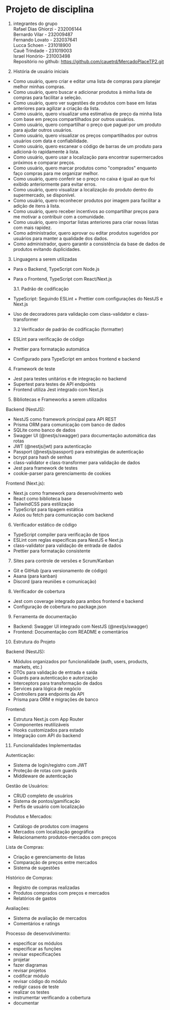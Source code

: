 # Projeto de disciplina

1. integrantes do grupo  
   Rafael Dias Ghiorzi - 232006144  
   Bernardo Vilar - 232009487  
   Fernando Lovato - 232037641  
   Lucca Schoen - 231018900  
   Cauê Trindade - 231019003  
   Israel Honório- 231003498  
   Repositório no github: https://github.com/cauetrd/MercadoPlaceTP2.git

2. História de usuário iniciais

- Como usuário, quero criar e editar uma lista de compras para planejar melhor minhas compras.
- Como usuário, quero buscar e adicionar produtos à minha lista de compras para facilitar a seleção.
- Como usuário, quero ver sugestões de produtos com base em listas anteriores para agilizar a criação da lista.
- Como usuário, quero visualizar uma estimativa de preço da minha lista com base em preços compartilhados por outros usuários.
- Como usuário, quero compartilhar o preço que paguei por um produto para ajudar outros usuários.
- Como usuário, quero visualizar os preços compartilhados por outros usuários com data e confiabilidade.
- Como usuário, quero escanear o código de barras de um produto para adicioná-lo rapidamente à lista.
- Como usuário, quero usar a localização para encontrar supermercados próximos e comparar preços.
- Como usuário, quero marcar produtos como "comprados" enquanto faço compras para me organizar melhor.
- Como usuário, quero conferir se o preço no caixa é igual ao que foi exibido anteriormente para evitar erros.
- Como usuário, quero visualizar a localização do produto dentro do supermercado, se disponível.
- Como usuário, quero reconhecer produtos por imagem para facilitar a adição de itens à lista.
- Como usuário, quero receber incentivos ao compartilhar preços para me motivar a contribuir com a comunidade.
- Como usuário, quero importar listas anteriores para criar novas listas com mais rapidez.
- Como administrador, quero aprovar ou editar produtos sugeridos por usuários para manter a qualidade dos dados.
- Como administrador, quero garantir a consistência da base de dados de produtos evitando duplicidades.

3. Linguagens a serem utilizadas

- Para o Backend, TypeScript com Node.js
- Para o Frontend, TypeScript com React/Next.js

  3.1. Padrão de codificação

- TypeScript: Seguindo ESLint + Prettier com configurações do NestJS e Next.js
- Uso de decoradores para validação com class-validator e class-transformer

  3.2 Verificador de padrão de codificação (formatter)

- ESLint para verificação de código
- Prettier para formatação automática
- Configurado para TypeScript em ambos frontend e backend

4. Framework de teste

- Jest para testes unitários e de integração no backend
- Supertest para testes de API endpoints
- Frontend utiliza Jest integrado com Next.js

5. Bibliotecas e Frameworks a serem utilizados

Backend (NestJS):

- NestJS como framework principal para API REST
- Prisma ORM para comunicação com banco de dados
- SQLite como banco de dados
- Swagger UI (@nestjs/swagger) para documentação automática das rotas
- JWT (@nestjs/jwt) para autenticação
- Passport (@nestjs/passport) para estratégias de autenticação
- bcrypt para hash de senhas
- class-validator e class-transformer para validação de dados
- Jest para framework de testes
- cookie-parser para gerenciamento de cookies

Frontend (Next.js):

- Next.js como framework para desenvolvimento web
- React como biblioteca base
- TailwindCSS para estilização
- TypeScript para tipagem estática
- Axios ou fetch para comunicação com backend

6. Verificador estático de código

- TypeScript compiler para verificação de tipos
- ESLint com reglas específicas para NestJS e Next.js
- class-validator para validação de entrada de dados
- Prettier para formatação consistente

7. Sites para controle de versões e Scrum/Kanban

- Git e GitHub (para versionamento de código)
- Asana (para kanban)
- Discord (para reuniões e comunicação)

8. Verificador de cobertura

- Jest com coverage integrado para ambos frontend e backend
- Configuração de cobertura no package.json

9. Ferramenta de documentação

- Backend: Swagger UI integrado com NestJS (@nestjs/swagger)
- Frontend: Documentação com README e comentários

10. Estrutura do Projeto

Backend (NestJS):

- Módulos organizados por funcionalidade (auth, users, products, markets, etc.)
- DTOs para validação de entrada e saída
- Guards para autenticação e autorização
- Interceptors para transformação de dados
- Services para lógica de negócio
- Controllers para endpoints da API
- Prisma para ORM e migrações de banco

Frontend:

- Estrutura Next.js com App Router
- Componentes reutilizáveis
- Hooks customizados para estado
- Integração com API do backend

11. Funcionalidades Implementadas

Autenticação:

- Sistema de login/registro com JWT
- Proteção de rotas com guards
- Middleware de autenticação

Gestão de Usuários:

- CRUD completo de usuários
- Sistema de pontos/gamificação
- Perfis de usuário com localização

Produtos e Mercados:

- Catálogo de produtos com imagens
- Mercados com localização geográfica
- Relacionamento produtos-mercados com preços

Lista de Compras:

- Criação e gerenciamento de listas
- Comparação de preços entre mercados
- Sistema de sugestões

Histórico de Compras:

- Registro de compras realizadas
- Produtos comprados com preços e mercados
- Relatórios de gastos

Avaliações:

- Sistema de avaliação de mercados
- Comentários e ratings

Processo de desenvolvimento:

- especificar os módulos
- especificar as funções
- revisar especificações
- projetar
- fazer diagramas
- revisar projetos
- codificar módulo
- revisar código do módulo
- redigir casos de teste
- realizar os testes
- instrumentar verificando a cobertura
- documentar
